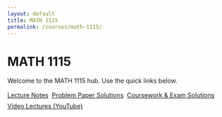 ```yaml
---
layout: default
title: MATH 1115
permalink: /courses/math-1115/
---
```


# MATH 1115

Welcome to the MATH 1115 hub. Use the quick links below.

<p style="margin:1rem 0; display:flex; gap:.5rem; flex-wrap:wrap;">
  <a class="btn" href="{{ '/courses/math-1115/lecture-notes/' | relative_url }}">Lecture Notes</a>
  <a class="btn" href="{{ '/courses/math-1115/problem-paper-solutions/' | relative_url }}">Problem Paper Solutions</a>
  <a class="btn" href="{{ '/courses/math-1115/coursework-exam-solutions/' | relative_url }}">Coursework & Exam Solutions</a>
  <a class="btn" href="{{ '/courses/math-1115/videos/' | relative_url }}">Video Lectures (YouTube)</a>
</p>

